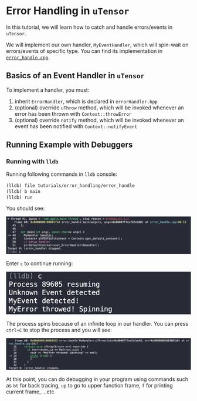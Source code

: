 # Error Handling in `uTensor`

In this tutorial, we will learn how to catch and handle errors/events in `uTensor`.

We will implement our own handler, `MyEventHandler`, which will spin-wait on errors/events of specific type. You can find its implementation in [`error_handle.cpp`](erro_handle.cpp).

## Basics of an Event Handler in `uTensor`

To implement a handler, you must:

1. inherit `ErrorHandler`, which is declared in `errorHandler.hpp`
2. (optional) override `uThrow` method, which will be invoked whenever an error has been thrown with `Context::throwError`
3. (optional) override `notify` method, which will be invoked whenever an event has been notified with `Context::notifyEvent`

## Running Example with Debuggers

### Running with `lldb`

Running following commands in `lldb` console:

```
(lldb) file tutorials/error_handling/error_handle
(lldb) b main
(lldb) run
```

You should see:

![lldb_0](images/lldb_0.png)

Enter `c` to continue running:

![lldb_1](images/lldb_1.png)

The process spins because of an infinite loop in our handler. You can press `ctrl+C` to stop the process and you will see:

![lldb_2](images/lldb_2.png)

At this point, you can do debugging in your program using commands such as `bt` for back tracing, `up` to go to upper function frame, `f` for printing current frame, ...etc 